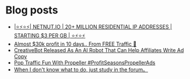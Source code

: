 # Blog posts
<!-- BLOG-POST-LIST:START -->
- [|⭐⚡⭐⚡| NETNUT.IO | 20+ MILLION RESIDENTIAL IP ADDRESSES | STARTING $3 PER GB | ⭐⚡⭐⚡](https://afflift.com/f/threads/%E2%AD%90%E2%9A%A1%E2%AD%90%E2%9A%A1-netnut-io-20-million-residential-ip-addresses-starting-3-per-gb-%E2%AD%90%E2%9A%A1%E2%AD%90%E2%9A%A1.9940/)
- [Almost $30k profit in 10 days.. From FREE Traffic 🚀](https://afflift.com/f/threads/almost-30k-profit-in-10-days-from-free-traffic-%F0%9F%9A%80.9922/)
- [CreativeBot Released As An AI Robot That Can Help Affiliates Write Ad Copy](https://afflift.com/f/threads/creativebot-released-as-an-ai-robot-that-can-help-affiliates-write-ad-copy.7678/)
- [Pop Traffic Fun With Propeller #ProfitSeasonsPropellerAds](https://afflift.com/f/threads/pop-traffic-fun-with-propeller-profitseasonspropellerads.9937/)
- [When I don&#39;t know what to do, just study in the forum。](https://afflift.com/f/threads/when-i-dont-know-what-to-do-just-study-in-the-forum%E3%80%82.9936/)
<!-- BLOG-POST-LIST:END -->
